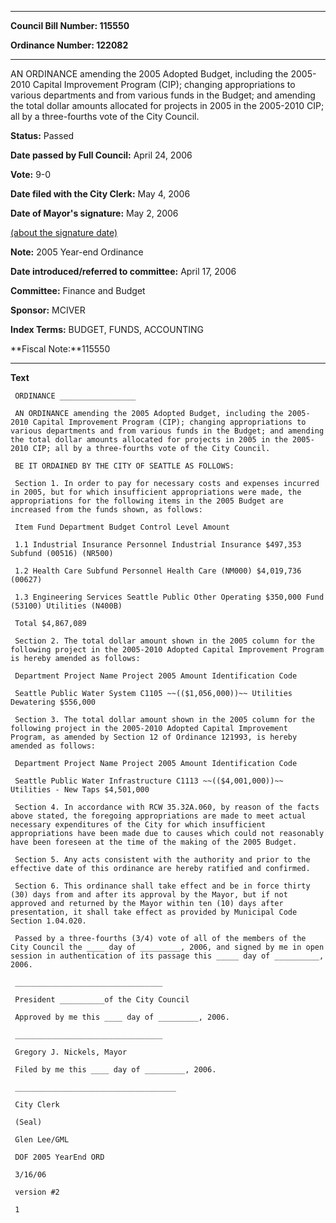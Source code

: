 

********

**Council Bill Number: 115550**
   
**Ordinance Number: 122082**
********

 AN ORDINANCE amending the 2005 Adopted Budget, including the 2005- 2010 Capital Improvement Program (CIP); changing appropriations to various departments and from various funds in the Budget; and amending the total dollar amounts allocated for projects in 2005 in the 2005-2010 CIP; all by a three-fourths vote of the City Council.

**Status:** Passed
   
**Date passed by Full Council:** April 24, 2006
   
**Vote:** 9-0
   
**Date filed with the City Clerk:** May 4, 2006
   
**Date of Mayor's signature:** May 2, 2006
   
[(about the signature date)](/~public/approvaldate.htm)
   
   
**Note:** 2005 Year-end Ordinance

   
**Date introduced/referred to committee:** April 17, 2006
   
**Committee:** Finance and Budget
   
**Sponsor:** MCIVER
   
   
**Index Terms:** BUDGET, FUNDS, ACCOUNTING

**Fiscal Note:**115550

********

**Text**
   
```
 ORDINANCE _________________

 AN ORDINANCE amending the 2005 Adopted Budget, including the 2005- 2010 Capital Improvement Program (CIP); changing appropriations to various departments and from various funds in the Budget; and amending the total dollar amounts allocated for projects in 2005 in the 2005-2010 CIP; all by a three-fourths vote of the City Council.

 BE IT ORDAINED BY THE CITY OF SEATTLE AS FOLLOWS:

 Section 1. In order to pay for necessary costs and expenses incurred in 2005, but for which insufficient appropriations were made, the appropriations for the following items in the 2005 Budget are increased from the funds shown, as follows:

 Item Fund Department Budget Control Level Amount

 1.1 Industrial Insurance Personnel Industrial Insurance $497,353 Subfund (00516) (NR500)

 1.2 Health Care Subfund Personnel Health Care (NM000) $4,019,736 (00627)

 1.3 Engineering Services Seattle Public Other Operating $350,000 Fund (53100) Utilities (N400B)

 Total $4,867,089

 Section 2. The total dollar amount shown in the 2005 column for the following project in the 2005-2010 Adopted Capital Improvement Program is hereby amended as follows:

 Department Project Name Project 2005 Amount Identification Code

 Seattle Public Water System C1105 ~~(($1,056,000))~~ Utilities Dewatering $556,000

 Section 3. The total dollar amount shown in the 2005 column for the following project in the 2005-2010 Adopted Capital Improvement Program, as amended by Section 12 of Ordinance 121993, is hereby amended as follows:

 Department Project Name Project 2005 Amount Identification Code

 Seattle Public Water Infrastructure C1113 ~~(($4,001,000))~~ Utilities - New Taps $4,501,000

 Section 4. In accordance with RCW 35.32A.060, by reason of the facts above stated, the foregoing appropriations are made to meet actual necessary expenditures of the City for which insufficient appropriations have been made due to causes which could not reasonably have been foreseen at the time of the making of the 2005 Budget.

 Section 5. Any acts consistent with the authority and prior to the effective date of this ordinance are hereby ratified and confirmed.

 Section 6. This ordinance shall take effect and be in force thirty (30) days from and after its approval by the Mayor, but if not approved and returned by the Mayor within ten (10) days after presentation, it shall take effect as provided by Municipal Code Section 1.04.020.

 Passed by a three-fourths (3/4) vote of all of the members of the City Council the ____ day of _________, 2006, and signed by me in open session in authentication of its passage this _____ day of __________, 2006.

 _________________________________

 President __________of the City Council

 Approved by me this ____ day of _________, 2006.

 _________________________________

 Gregory J. Nickels, Mayor

 Filed by me this ____ day of _________, 2006.

 ____________________________________

 City Clerk

 (Seal)

 Glen Lee/GML

 DOF 2005 YearEnd ORD

 3/16/06

 version #2

 1

```
